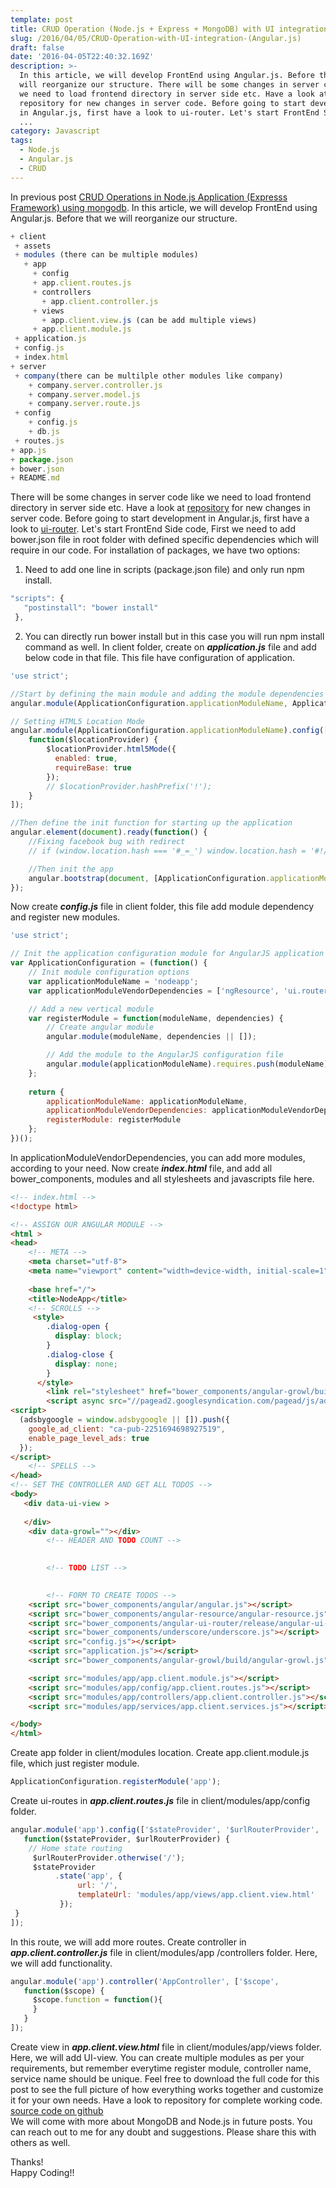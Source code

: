 ```yaml
---
template: post
title: CRUD Operation (Node.js + Express + MongoDB) with UI integration (Angular.js)
slug: /2016/04/05/CRUD-Operation-with-UI-integration-(Angular.js)
draft: false
date: '2016-04-05T22:40:32.169Z'
description: >-
  In this article, we will develop FrontEnd using Angular.js. Before that we
  will reorganize our structure. There will be some changes in server code like
  we need to load frontend directory in server side etc. Have a look at
  repository for new changes in server code. Before going to start development
  in Angular.js, first have a look to ui-router. Let's start FrontEnd Side code
  ...
category: Javascript
tags:
  - Node.js
  - Angular.js
  - CRUD
---
```


In previous post [CRUD Operations in Node.js Application (Expresss Framework) using mongodb](http://thepandeysoni.org/2016/03/05/CRUD-operations-in-node.js-application-(expresss=framework)-using-mongodb/). In this article, we will develop FrontEnd using Angular.js. Before that we will reorganize our structure.

```js
+ client
 + assets
 + modules (there can be multiple modules)
   + app
     + config
     + app.client.routes.js
     + controllers
       + app.client.controller.js
     + views
       + app.client.view.js (can be add multiple views)
     + app.client.module.js
 + application.js
 + config.js
 + index.html
+ server
 + company(there can be multilple other modules like company)
    + company.server.controller.js
    + company.server.model.js
    + company.server.route.js
 + config
    + config.js
    + db.js
 + routes.js
+ app.js
+ package.json
+ bower.json
+ README.md
```

There will be some changes in server code like we need to load frontend directory in server side etc. Have a look at [repository](https://github.com/pandeysoni/nodeAngularApp) for new changes in server code. Before going to start development in Angular.js, first have a look to [ui-router](https://github.com/angular-ui/ui-router/wiki). Let's start FrontEnd Side code, First we need to add bower.json file in root folder with defined specific dependencies which will require in our code. For installation of packages, we have two options:

1. Need to add one line in scripts (package.json file) and only run npm install.

```js
"scripts": {
   "postinstall": "bower install"
 },
```
2. You can directly run bower install but in this case you will run npm install command as well.
In client folder, create on **_application.js_** file and add below code in that file. This file have configuration of application.

```js
'use strict';

//Start by defining the main module and adding the module dependencies
angular.module(ApplicationConfiguration.applicationModuleName, ApplicationConfiguration.applicationModuleVendorDependencies);

// Setting HTML5 Location Mode
angular.module(ApplicationConfiguration.applicationModuleName).config(['$locationProvider',
	function($locationProvider) {
		$locationProvider.html5Mode({
		  enabled: true,
		  requireBase: true
		});
		// $locationProvider.hashPrefix('!');
	}
]);

//Then define the init function for starting up the application
angular.element(document).ready(function() {
	//Fixing facebook bug with redirect
	// if (window.location.hash === '#_=_') window.location.hash = '#!/';

	//Then init the app
	angular.bootstrap(document, [ApplicationConfiguration.applicationModuleName]);
});
```
Now create **_config.js_** file in client folder, this file add module dependency and register new modules.

```js
'use strict';

// Init the application configuration module for AngularJS application
var ApplicationConfiguration = (function() {
	// Init module configuration options
	var applicationModuleName = 'nodeapp';
	var applicationModuleVendorDependencies = ['ngResource', 'ui.router',  'angular-growl'];

	// Add a new vertical module
	var registerModule = function(moduleName, dependencies) {
		// Create angular module
		angular.module(moduleName, dependencies || []);

		// Add the module to the AngularJS configuration file
		angular.module(applicationModuleName).requires.push(moduleName);
	};
	
	return {
		applicationModuleName: applicationModuleName,
		applicationModuleVendorDependencies: applicationModuleVendorDependencies,
		registerModule: registerModule
	};
})();
```
In applicationModuleVendorDependencies, you can add more modules, according to your need. Now create **_index.html_** file, and add all bower_components, modules and all stylesheets and javascripts file here.

```html
<!-- index.html -->
<!doctype html>

<!-- ASSIGN OUR ANGULAR MODULE -->
<html >
<head>
    <!-- META -->
    <meta charset="utf-8">
    <meta name="viewport" content="width=device-width, initial-scale=1"><!-- Optimize mobile viewport -->
    
    <base href="/">
    <title>NodeApp</title>
    <!-- SCROLLS -->
     <style>
        .dialog-open {
          display: block;
        }
        .dialog-close {
          display: none;
        }
      </style>
        <link rel="stylesheet" href="bower_components/angular-growl/build/angular-growl.min.css">
        <script async src="//pagead2.googlesyndication.com/pagead/js/adsbygoogle.js"></script>
<script>
  (adsbygoogle = window.adsbygoogle || []).push({
    google_ad_client: "ca-pub-2251694698927519",
    enable_page_level_ads: true
  });
</script>
    <!-- SPELLS -->
</head>
<!-- SET THE CONTROLLER AND GET ALL TODOS -->
<body>
   <div data-ui-view >
       
   </div>
    <div data-growl=""></div>
        <!-- HEADER AND TODO COUNT -->
      

        <!-- TODO LIST -->
      

        <!-- FORM TO CREATE TODOS -->
    <script src="bower_components/angular/angular.js"></script>
    <script src="bower_components/angular-resource/angular-resource.js"></script>
    <script src="bower_components/angular-ui-router/release/angular-ui-router.js"></script> 
    <script src="bower_components/underscore/underscore.js"></script>
    <script src="config.js"></script>
    <script src="application.js"></script>  
    <script src="bower_components/angular-growl/build/angular-growl.js"></script>

    <script src="modules/app/app.client.module.js"></script>
    <script src="modules/app/config/app.client.routes.js"></script>
    <script src="modules/app/controllers/app.client.controller.js"></script>
    <script src="modules/app/services/app.client.services.js"></script>

</body>
</html>
```
Create app folder in client/modules location. Create app.client.module.js file, which just register module.

```js
ApplicationConfiguration.registerModule('app');
```
Create ui-routes in **_app.client.routes.js_** file in client/modules/app/config folder.

```js
angular.module('app').config(['$stateProvider', '$urlRouterProvider', 
   function($stateProvider, $urlRouterProvider) {
    // Home state routing
     $urlRouterProvider.otherwise('/');
     $stateProvider
          .state('app', {
               url: '/',
               templateUrl: 'modules/app/views/app.client.view.html'
           });
 }
]);
```
In this route, we will add more routes.
Create controller in **_app.client.controller.js_** file in client/modules/app /controllers folder. Here, we will add functionality.

```js
angular.module('app').controller('AppController', ['$scope',
   function($scope) {
     $scope.function = function(){
     }
   }
]);
```
Create view in **_app.client.view.html_** file in client/modules/app/views folder. Here, we will add UI-view. You can create multiple modules as per your requirements, but remember everytime register module, controller name, service name should be unique.
Feel free to download the full code for this post to see the full picture of how everything works together and customize it for your own needs. Have a look to repository for complete working code.
[source code on github](https://github.com/pandeysoni/nodeAngularApp)  
We will come with more about MongoDB and Node.js in future posts.
You can reach out to me for any doubt and suggestions. Please share this with others as well.

Thanks!  
Happy Coding!!
